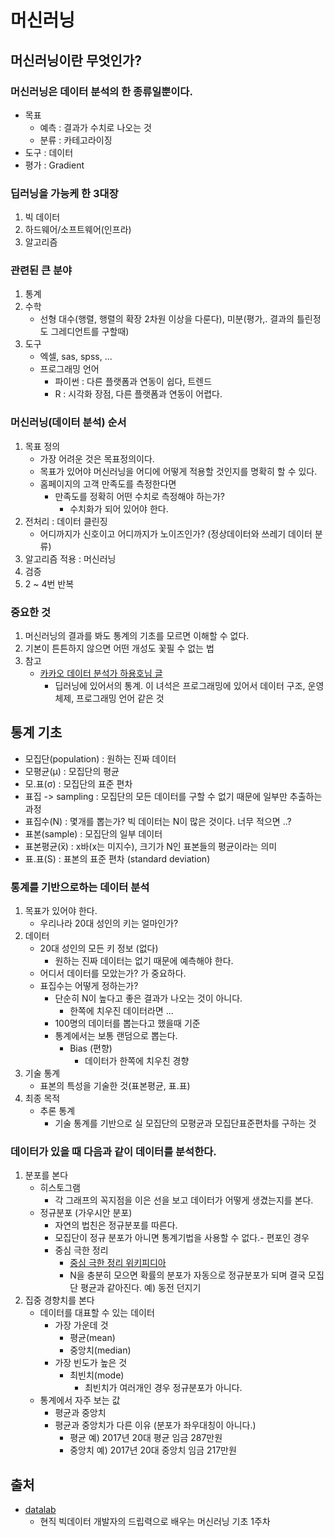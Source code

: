 # 머신러닝
## 머신러닝이란 무엇인가?
### 머신러닝은 데이터 분석의 한 종류일뿐이다.
- 목표
  - 예측 : 결과가 수치로 나오는 것
  - 분류 : 카테고라이징
- 도구 : 데이터
- 평가 : Gradient

### 딥러닝을 가능케 한 3대장
1. 빅 데이터
2. 하드웨어/소프트웨어(인프라)
3. 알고리즘

### 관련된 큰 분야
1. 통계
2. 수학
   - 선형 대수(행렬, 행렬의 확장 2차원 이상을 다룬다), 미분(평가,. 결과의 틀린정도 그레디언트를 구할때)
3. 도구
   - 엑셀, sas, spss, ...
   - 프로그래밍 언어
     - 파이썬 : 다른 플랫폼과 연동이 쉽다, 트렌드
     - R : 시각화 장점, 다른 플랫폼과 연동이 어렵다.

### 머신러닝(데이터 분석) 순서
1. 목표 정의
   - 가장 어려운 것은 목표정의이다.
   - 목표가 있어야 머신러닝을 어디에 어떻게 적용할 것인지를 명확히 할 수 있다.
   - 홈페이지의 고객 만족도를 측정한다면
     - 만족도를 정확히 어떤 수치로 측정해야 하는가?
       - 수치화가 되어 있어야 한다.
3. 전처리 : 데이터 클린징
   - 어디까지가 신호이고 어디까지가 노이즈인가? (정상데이터와 쓰레기 데이터 분류)
5. 알고리즘 적용 : 머신러닝
6. 검증
7. 2 ~ 4번 반복

### **중요한 것**
1. 머신러닝의 결과를 봐도 통계의 기초를 모르면 이해할 수 없다.
2. 기본이 튼튼하지 않으면 어떤 개성도 꽃필 수 없는 법
3. 참고
   - [카카오 데이터 분석가 하용호님 글](http://m.cafe.daum.net/oracleoracle/SUR7/220)
     - 딥러닝에 있어서의 통계. 이 녀석은 프로그래밍에 있어서 데이터 구조, 운영체제, 프로그래밍 언어 같은 것

## 통계 기초
- 모집단(population) : 원하는 진짜 데이터
- 모평균(μ) : 모집단의 평균
- 모.표(σ) : 모집단의 표준 편차
- 표집 -> sampling : 모집단의 모든 데이터를 구할 수 없기 때문에 일부만 추출하는 과정
- 표집수(N) : 몇개를 뽑는가? 빅 데이터는 N이 많은 것이다. 너무 적으면 ..?
- 표본(sample) : 모집단의 일부 데이터
- 표본평균(x̅) : x바(x는 미지수), 크기가 N인 표본들의 평균이라는 의미
- 표.표(S) : 표본의 표준 편차 (standard deviation)

### 통계를 기반으로하는 데이터 분석
1. 목표가 있어야 한다.
   - 우리나라 20대 성인의 키는 얼마인가?
2. 데이터
   - 20대 성인의 모든 키 정보 (없다)
     - 원하는 진짜 데이터는 없기 때문에 예측해야 한다.
   - 어디서 데이터를 모았는가? 가 중요하다.
   - 표집수는 어떻게 정하는가?
     - 단순히 N이 높다고 좋은 결과가 나오는 것이 아니다.
       - 한쪽에 치우진 데이터라면 ...
     - 100명의 데이터를 뽑는다고 했을때 기준
     - 통계에서는 보통 랜덤으로 뽑는다.
       - Bias (편향)
         - 데이터가 한쪽에 치우친 경향
3. 기술 통계
   - 표본의 특성을 기술한 것(표본평균, 표.표)
4. 최종 목적
   - 추론 통계
     - 기술 통계를 기반으로 실 모집단의 모평균과 모집단표준편차를 구하는 것


### 데이터가 있을 때 다음과 같이 데이터를 분석한다.
1. 분포를 본다
   - 히스토그램
     - 각 그래프의 꼭지점을 이은 선을 보고 데이터가 어떻게 생겼는지를 본다.
   - 정규분포 (가우시안 분포)
     - 자연의 법친은 정규분포를 따른다.
     - 모집단이 정규 분포가 아니면 통계기법을 사용할 수 없다.- 편포인 경우
     - 중심 극한 정리
       - [중심 극한 정리 위키피디아](https://ko.wikipedia.org/wiki/%EC%A4%91%EC%8B%AC_%EA%B7%B9%ED%95%9C_%EC%A0%95%EB%A6%AC
)
       - N을 충분히 모으면 확률의 분포가 자동으로 정규분포가 되며 결국 모집단 평균과 같아진다. 예) 동전 던지기
2. 집중 경향치를 본다
   - 데이터를 대표할 수 있는 데이터
     - 가장 가운데 것
       - 평균(mean)
       - 중앙치(median)
     - 가장 빈도가 높은 것
       - 최빈치(mode)
         - 최빈치가 여러개인 경우 정규분포가 아니다.
   - 통계에서 자주 보는 값
     - 평균과 중앙치
     - 평균과 중앙치가 다른 이유 (분포가 좌우대칭이 아니다.)
       - 평균 예) 2017년 20대 평균 임금 287만원
       - 중앙치 예) 2017년 20대 중앙치 임금 217만원

## 출처
- [datalab](https://www.heydatalab.com/)
    - 현직 빅데이터 개발자의 드립력으로 배우는 머신러닝 기초 1주차